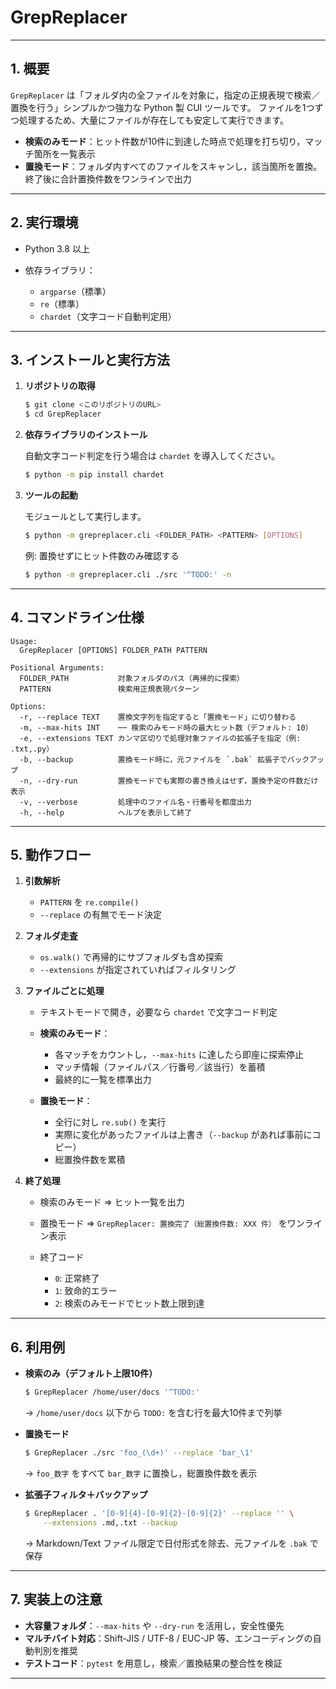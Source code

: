 # GrepReplacer

---

## 1. 概要

`GrepReplacer` は「フォルダ内の全ファイルを対象に，指定の正規表現で検索／置換を行う」シンプルかつ強力な Python 製 CUI ツールです。
ファイルを1つずつ処理するため、大量にファイルが存在しても安定して実行できます。

* **検索のみモード**：ヒット件数が10件に到達した時点で処理を打ち切り，マッチ箇所を一覧表示
* **置換モード**：フォルダ内すべてのファイルをスキャンし，該当箇所を置換。終了後に合計置換件数をワンラインで出力

---

## 2. 実行環境

* Python 3.8 以上
* 依存ライブラリ：

  * `argparse`（標準）
  * `re`（標準）
  * `chardet`（文字コード自動判定用）

---

## 3. インストールと実行方法

1. **リポジトリの取得**

   ```bash
   $ git clone <このリポジトリのURL>
   $ cd GrepReplacer
   ```

2. **依存ライブラリのインストール**

   自動文字コード判定を行う場合は `chardet` を導入してください。

   ```bash
   $ python -m pip install chardet
   ```

3. **ツールの起動**

   モジュールとして実行します。

   ```bash
   $ python -m grepreplacer.cli <FOLDER_PATH> <PATTERN> [OPTIONS]
   ```

   例: 置換せずにヒット件数のみ確認する

   ```bash
   $ python -m grepreplacer.cli ./src '^TODO:' -n
   ```

---

## 4. コマンドライン仕様

```
Usage:
  GrepReplacer [OPTIONS] FOLDER_PATH PATTERN

Positional Arguments:
  FOLDER_PATH           対象フォルダのパス（再帰的に探索）
  PATTERN               検索用正規表現パターン

Options:
  -r, --replace TEXT    置換文字列を指定すると「置換モード」に切り替わる
  -m, --max-hits INT    ── 検索のみモード時の最大ヒット数（デフォルト: 10）
  -e, --extensions TEXT カンマ区切りで処理対象ファイルの拡張子を指定（例: .txt,.py）
  -b, --backup          置換モード時に，元ファイルを `.bak` 拡張子でバックアップ
  -n, --dry-run         置換モードでも実際の書き換えはせず，置換予定の件数だけ表示
  -v, --verbose         処理中のファイル名・行番号を都度出力
  -h, --help            ヘルプを表示して終了
```

---

## 5. 動作フロー

1. **引数解析**

   * `PATTERN` を `re.compile()`
   * `--replace` の有無でモード決定
2. **フォルダ走査**

   * `os.walk()` で再帰的にサブフォルダも含め探索
   * `--extensions` が指定されていればフィルタリング
3. **ファイルごとに処理**

   * テキストモードで開き，必要なら `chardet` で文字コード判定
   * **検索のみモード**：

     * 各マッチをカウントし，`--max-hits` に達したら即座に探索停止
     * マッチ情報（ファイルパス／行番号／該当行）を蓄積
     * 最終的に一覧を標準出力
   * **置換モード**：

     * 全行に対し `re.sub()` を実行
     * 実際に変化があったファイルは上書き（`--backup` があれば事前にコピー）
     * 総置換件数を累積
4. **終了処理**

   * 検索のみモード ⇒ ヒット一覧を出力
   * 置換モード ⇒ `GrepReplacer: 置換完了（総置換件数: XXX 件）` をワンライン表示
   * 終了コード

     * `0`: 正常終了
     * `1`: 致命的エラー
     * `2`: 検索のみモードでヒット数上限到達

---

## 6. 利用例

* **検索のみ（デフォルト上限10件）**

  ```bash
  $ GrepReplacer /home/user/docs '^TODO:'
  ```

  → `/home/user/docs` 以下から `TODO:` を含む行を最大10件まで列挙

* **置換モード**

  ```bash
  $ GrepReplacer ./src 'foo_(\d+)' --replace 'bar_\1'
  ```

  → `foo_数字` をすべて `bar_数字` に置換し，総置換件数を表示

* **拡張子フィルタ＋バックアップ**

  ```bash
  $ GrepReplacer . '[0-9]{4}-[0-9]{2}-[0-9]{2}' --replace '' \
      --extensions .md,.txt --backup
  ```

  → Markdown/Text ファイル限定で日付形式を除去、元ファイルを `.bak` で保存

---

## 7. 実装上の注意

* **大容量フォルダ**：`--max-hits` や `--dry-run` を活用し，安全性優先
* **マルチバイト対応**：Shift-JIS / UTF-8 / EUC-JP 等、エンコーディングの自動判別を推奨
* **テストコード**：`pytest` を用意し，検索／置換結果の整合性を検証

---
